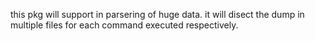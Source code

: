 this pkg will support in parsering of huge data.
it will disect the dump in multiple files for each command executed respectively.